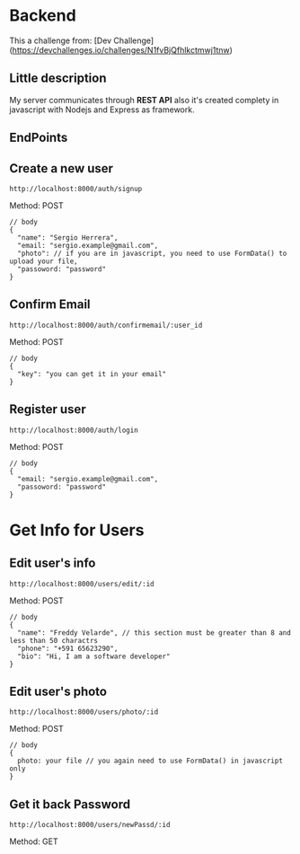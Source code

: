 # Backend 
This a challenge from: [Dev Challenge] (https://devchallenges.io/challenges/N1fvBjQfhlkctmwj1tnw)

## Little description
My server communicates through **REST API** also it's created complety in javascript with Nodejs and Express as framework.

## EndPoints

## Create a new user

    http://localhost:8000/auth/signup 
    
Method: POST
    
    // body
    {
      "name": "Sergio Herrera",
      "email: "sergio.example@gmail.com",
      "photo": // if you are in javascript, you need to use FormData() to upload your file,
      "passoword: "password"
    }

## Confirm Email

    http://localhost:8000/auth/confirmemail/:user_id
    
Method: POST
    
    // body
    {
      "key": "you can get it in your email"
    }

## Register user

    http://localhost:8000/auth/login 
    
Method: POST
    
    // body
    {
      "email: "sergio.example@gmail.com",
      "passoword: "password"
    }

# Get Info for Users

## Edit user's info

    http://localhost:8000/users/edit/:id
    
Method: POST
    
    // body
    {
      "name": "Freddy Velarde", // this section must be greater than 8 and less than 50 charactrs
      "phone": "+591 65623290",
      "bio": "Hi, I am a software developer" 
    }

## Edit user's photo

    http://localhost:8000/users/photo/:id
    
Method: POST
    
    // body
    {
      photo: your file // you again need to use FormData() in javascript only 
    }

## Get it back Password 

    http://localhost:8000/users/newPassd/:id
    
Method: GET







